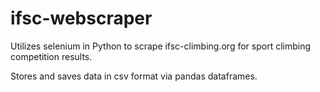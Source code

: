 # ifsc-webscraper

Utilizes selenium in Python to scrape ifsc-climbing.org for sport climbing competition results.

Stores and saves data in csv format via pandas dataframes.
